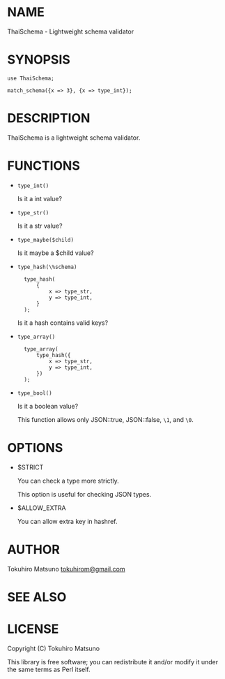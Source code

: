 # NAME

ThaiSchema - Lightweight schema validator

# SYNOPSIS

    use ThaiSchema;

    match_schema({x => 3}, {x => type_int});

# DESCRIPTION

ThaiSchema is a lightweight schema validator.

# FUNCTIONS

- `type_int()`

    Is it a int value?

- `type_str()`

    Is it a str value?

- `type_maybe($child)`

    Is it maybe a $child value?

- `type_hash(\%schema)`

        type_hash(
            {
                x => type_str,
                y => type_int,
            }
        );

    Is it a hash contains valid keys?

- `type_array()`

        type_array(
            type_hash({
                x => type_str,
                y => type_int,
            })
        );
- `type_bool()`

    Is it a boolean value?

    This function allows only JSON::true, JSON::false, `\1`, and `\0`.

# OPTIONS

- $STRICT

    You can check a type more strictly.

    This option is useful for checking JSON types.

- $ALLOW\_EXTRA

    You can allow extra key in hashref.

# AUTHOR

Tokuhiro Matsuno <tokuhirom@gmail.com>

# SEE ALSO

# LICENSE

Copyright (C) Tokuhiro Matsuno

This library is free software; you can redistribute it and/or modify
it under the same terms as Perl itself.
